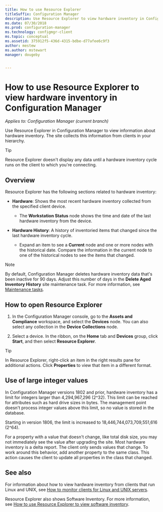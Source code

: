 ```yaml
---
title: How to use Resource Explorer
titleSuffix: Configuration Manager
description: Use Resource Explorer to view hardware inventory in Configuration Manager.
ms.date: 07/30/2018
ms.prod: configuration-manager
ms.technology: configmgr-client
ms.topic: conceptual
ms.assetid: 375912f5-436d-4315-bdbe-d77afee6c9f3
author: mestew
ms.author: mstewart
manager: dougeby


---
```


# How to use Resource Explorer to view hardware inventory in Configuration Manager

*Applies to: Configuration Manager (current branch)*

Use Resource Explorer in Configuration Manager to view information about hardware inventory. The site collects this information from clients in your hierarchy.  

> [!Tip]  
>  Resource Explorer doesn't display any data until a hardware inventory cycle runs on the client to which you're connecting.  



## Overview

Resource Explorer has the following sections related to hardware inventory:  

- **Hardware**: Shows the most recent hardware inventory collected from the specified client device.  

    - The **Workstation Status** node shows the time and date of the last hardware inventory from the device.  

- **Hardware History**: A history of inventoried items that changed since the last hardware inventory cycle.  

    - Expand an item to see a **Current** node and one or more nodes with the historical date. Compare the information in the current node to one of the historical nodes to see the items that changed.  

> [!NOTE]  
> By default, Configuration Manager deletes hardware inventory data that's been inactive for 90 days. Adjust this number of days in the **Delete Aged Inventory History** site maintenance task. For more information, see [Maintenance tasks](/sccm/core/servers/manage/maintenance-tasks).  



## <a name="bkmk_open"></a> How to open Resource Explorer   

1.  In the Configuration Manager console, go to the **Assets and Compliance** workspace, and select the **Devices** node. You can also select any collection in the **Device Collections** node.  

2.  Select a device. In the ribbon, on the **Home** tab and **Devices** group, click **Start**, and then select **Resource Explorer**.   

> [!Tip]  
> In Resource Explorer, right-click an item in the right results pane for additional actions. Click **Properties** to view that item in a different format.  



## <a name="bkmk_bigint"></a> Use of large integer values
<!--1357880-->
In Configuration Manager versions 1802 and prior, hardware inventory has a limit for integers larger than 4,294,967,296 (2^32). This limit can be reached for attributes such as hard drive sizes in bytes. The management point doesn't process integer values above this limit, so no value is stored in the database. 

Starting in version 1806, the limit is increased to 18,446,744,073,709,551,616 (2^64). 

For a property with a value that doesn't change, like total disk size, you may not immediately see the value after upgrading the site. Most hardware inventory is a delta report. The client only sends values that change. To work around this behavior, add another property to the same class. This action causes the client to update all properties in the class that changed. 



## See also

For information about how to view hardware inventory from clients that run Linux and UNIX, see [How to monitor clients for Linux and UNIX servers](/sccm/core/clients/manage/monitor-clients-for-linux-and-unix-servers).  

Resource Explorer also shows Software Inventory. For more information, see [How to use Resource Explorer to view software inventory](/sccm/core/clients/manage/inventory/use-resource-explorer-to-view-software-inventory).
